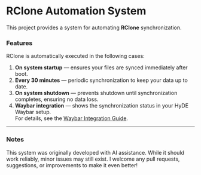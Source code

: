 # RClone Automation System

This project provides a system for automating **RClone** synchronization.

### Features

RClone is automatically executed in the following cases:

1. **On system startup** — ensures your files are synced immediately after boot.
2. **Every 30 minutes** — periodic synchronization to keep your data up to date.
3. **On system shutdown** — prevents shutdown until synchronization completes, ensuring no data loss.
4. **Waybar integration** — shows the synchronization status in your HyDE Waybar setup.  
   For details, see the [Waybar Integration Guide](waybar).

---

### Notes

This system was originally developed with AI assistance.
While it should work reliably, minor issues may still exist.
I welcome any pull requests, suggestions, or improvements to make it even better!

